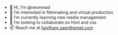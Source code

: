 - 👋 Hi, I’m @neonmad
- 👀 I’m interested in filmmaking and virtual production
- 🌱 I’m currently learning new media management
- 💞️ I’m looking to collaborate on html and css
- 📫 Reach me at haytham.saqr@gmail.com

<!---
neonmad/neonmad is a ✨ special ✨ repository because its `README.md` (this file) appears on your GitHub profile.
You can click the Preview link to take a look at your changes.
--->
